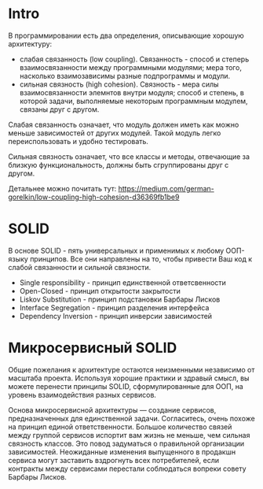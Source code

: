 # Intro

В программировании есть два определения, описывающие хорошую архитектуру:
* слабая связанность (low coupling). Связанность - способ и степерь взаимосвязанности между программными модулями; мера того, насколько взаимозависимы разные подпрограммы и модули.
* сильная связность (high cohesion). Связность - мера силы взаимосвязанности элемнтов внутри модуля; способ и степень, в которой задачи, выполняемые некоторым программным модулем, связаны друг с другом.

Слабая связанность означает, что модуль должен иметь как можно меньше зависимостей от других модулей. Такой модуль легко переиспользовать и удобно тестировать.

Сильная связность означает, что все классы и методы, отвечающие за близкую функциональность, должны быть сгруппированы друг с другом.

Детальнее можно почитать тут: https://medium.com/german-gorelkin/low-coupling-high-cohesion-d36369fb1be9

# SOLID

В основе SOLID - пять универсальных и применимых к любому ООП-языку принципов. Все они направлены на то, чтобы привести Ваш код к слабой связанности и сильной связности.

* Single responsibility - принцип единственной ответсвенности
* Open-Closed - принцип открытости закрытости
* Liskov Substitution - принцип подстановки Барбары Лисков
* Interface Segregation - принцип разделения интерфейса
* Dependency Inversion - принцип инверсии зависимостей

# Микросервисный SOLID

Общие пожелания к архитектуре остаются неизменными независимо от масштаба проекта. Используя хорошие практики и здравый смысл, вы можете перенести принципы SOLID, сформулированные для ООП, на уровень взаимодействия разных сервисов.

Основа микросервисной архитектуры — создание сервисов, предназначенных для единственной задачи. Согласитесь, очень похоже на принцип единой ответственности. Большое количество связей между группой сервисов испортит вам жизнь не меньше, чем сильная связность классов. Это повод задуматься о правильной организации зависимостей. Неожиданные изменения выпущенного в продакшн сервиса могут заставить вздрогнуть всех потребителей, если контракты между сервисами перестали соблюдаться вопреки совету Барбары Лисков.
